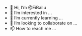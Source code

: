 - 👋 Hi, I’m @EiBailu
- 👀 I’m interested in ...
- 🌱 I’m currently learning ...
- 💞️ I’m looking to collaborate on ...
- 📫 How to reach me ...

<!---
EiBailu/EiBailu is a ✨ special ✨ repository because its `README.md` (this file) appears on your GitHub profile.
You can click the Preview link to take a look at your changes.
--->
